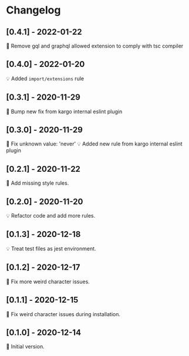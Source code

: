 # Changelog

## [0.4.1] - 2022-01-22

🔧 Remove gql and graphql allowed extension to comply with tsc compiler

## [0.4.0] - 2022-01-20

💡 Added `import/extensions` rule

## [0.3.1] - 2020-11-29

🔧 Bump new fix from kargo internal eslint plugin

## [0.3.0] - 2020-11-29

🔧 Fix unknown value: 'never'
💡 Added new rule from kargo internal eslint plugin

## [0.2.1] - 2020-11-22

🔧 Add missing style rules.

## [0.2.0] - 2020-11-20

💡 Refactor code and add more rules.

## [0.1.3] - 2020-12-18

💡 Treat test files as jest environment.

## [0.1.2] - 2020-12-17

🔧 Fix more weird character issues.

## [0.1.1] - 2020-12-15

🔧 Fix weird character issues during installation.

## [0.1.0] - 2020-12-14

🚀 Initial version.
